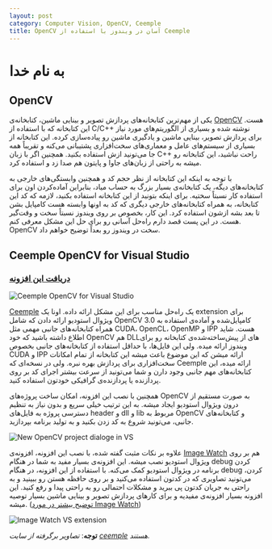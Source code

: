```yaml
---
layout: post
category: Computer Vision, OpenCV, Ceemple
title: OpenCV آسان در ویندوز با استفاده از Ceemple
---
```

به نام خدا
===========

## OpenCV

یکی از مهم‌ترین کتابخانه‌های پردازش تصویر و بینایی ماشین، کتابخانه‌ی [OpenCV](http://opencv.org) هست. این کتابخانه که با استفاده از C/C++ نوشته شده و بسیاری از الگوریتم‌های مورد نیاز برای پردازش تصویر، بینایی ماشین و یادگیری ماشین رو پیاده‌سازی کرده. این کتابخانه از بسیاری از سیستم‌های عامل و معماری‌های سخت‌افزاری پشتیبانی می‌کنه و تقریباً همه جا می‌تونید ازش استفاده بکنید. همچنین اگر با زبان C++ راحت نباشید، این کتابخانه رو میشه به راحتی از زبان‌های جاوا و پایتون هم صدا زد و استفاده کرد.

با توجه به اینکه این کتابخانه از نظر حجم کد و همچنین وابستگی‌های خارجی به کتابخانه‌های دیگه، یک کتابخانه‌ی بسیار بزرگ به حساب میاد، بنابراین آماده‌کردن اون برای استفاده کار نسبتاً سختیه. برای اینکه بتونید از این کتابخانه استفاده بکنید، لازمه که کد این کتابخانه، به همراه کتابخانه‌های خارجی دیگری که کد به اونها وابسته هست کامپایل بشن تا بعد بشه ازشون استفاده کرد. این کار، بخصوص بر روی ویندوز نسبتاً سخت و وقت‌گیر هست. در این پست قصد دارم راه‌حل آسانی رو برای حل این مشکل معرفی کنم. OpenCV سخت در ویندوز رو بعداً توضیح خواهم داد.


## Ceemple OpenCV for Visual Studio
### [دریافت این افزونه](http://www.ceemple.com/ceemple-opencv-visual-studio/)


![Ceemple OpenCV for Visual Studio](http://www.ceemple.com/wp-content/uploads/2015/01/Capture5-1024x555.png)

[Ceemple](http://ceemple.com) یک راه‌حل مناسب برای این مشکل ارائه داده. اونا یک extension برای ویژوال استودیو ارائه دادن که شامل OpenCV 3.0 کامپایل‌شده و آماده‌ی استفاده به همراه کتابخانه‌های جانبی مهمی مثل CUDA، OpenCL، OpenMP و IPP هست.
شاید اطلاع داشته باشید که خود OpenCV هم DLLهای از پیش‌ساخته‌شده‌ی کتابخانه رو برای ویندوز ارائه میده. ولی این فایل‌ها، با حداقل استفاده از کتابخانه‌های جانبی بخصوص CUDA و IPP ارائه میشن که این موضوع باعث میشه این کتابخانه از تمام امکانات سخت‌افزاری برای پردازش بهره نبره. ولی در نسخه‌ای که Ceemple ارائه میده، این کتابخانه‌های مهم جانبی وجود دارن و شما می‌تونید از سرعت بیشتر اجرای کد بر روی پردازنده‌ یا پردازنده‌ی گرافیکی خودتون استفاده کنید.

همچنین با نصب این افزونه، امکان ساخت پروژه‌های OpenCV به صورت مستقیم از درون ویژوال استودیو ایجاد میشه. به این ترتیب خیلی سریع و بدون نیاز به تنظیم دسترسی پروژه به فایل‌های header و dll و lib مربوط به OpenCV و کتابخانه‌های جانبی، می‌تونید شروع به کد زدن بکنید و به تولید برنامه بپردازید.

![New OpenCV project dialoge in VS](http://www.ceemple.com/wp-content/uploads/2015/01/Capture.png)

علاوه بر نکات مثبت گفته شده، با نصب این افزونه، افزونه‌ی [Image Watch](https://visualstudiogallery.msdn.microsoft.com/e682d542-7ef3-402c-b857-bbfba714f78d) هم بر روی ویژوال استودیو نصب میشه. این افزونه‌ی بسیار مفید به شما در هنگام debug کردن برنامه در ویژوال استودیو کمک می‌کنه. با استفاده از این افزونه، در هنگام debug کردن، می‌تونید تصاویری که در کدتون استفاده می‌کنید و بر روی حافظه هستن رو ببینید و به راحتی به جریان کدتون پی ببرید و مشکلات احتمالی رو به راحتی پیدا و رفع کنید. این افزونه بسیار افزونه‌ی مفیدیه و برای کارهای پردازش تصویر و بینایی ماشین بسیار توصیه میشه.
([توضیح بیشتر در مورد Image Watch](http://channel9.msdn.com/posts/Introducing-Image-Watch))

![Image Watch VS extension](http://www.ceemple.com/wp-content/uploads/2015/01/Capture7-1024x559.png)



__توجه__: _تصاویر برگرفته از سایت [ceemple](http://ceemple.com) هستند._
